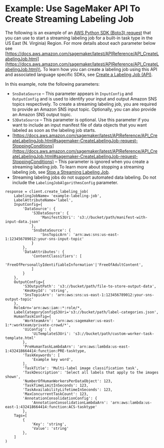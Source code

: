 # Example: Use SageMaker API To Create Streaming Labeling Job<a name="sms-streaming-create-labeling-job-api"></a>

The following is an example of an [AWS Python SDK \(Boto3\) request](https://boto3.amazonaws.com/v1/documentation/api/latest/reference/services/sagemaker.html#SageMaker.Client.create_labeling_job) that you can use to start a streaming labeling job for a built\-in task type in the US East \(N\. Virginia\) Region\. For more details about each parameter below see [https://docs.aws.amazon.com/sagemaker/latest/APIReference/API_CreateLabelingJob.html](https://docs.aws.amazon.com/sagemaker/latest/APIReference/API_CreateLabelingJob.html)\. To learn how you can create a labeling job using this API and associated language specific SDKs, see [Create a Labeling Job \(API\)](https://docs.aws.amazon.com/sagemaker/latest/dg/sms-create-labeling-job-api.html)\.

In this example, note the following parameters:
+ `SnsDataSource` – This parameter appears in `InputConfig` and `OutputConfig` and is used to identify your input and output Amazon SNS topics respectively\. To create a streaming labeling job, you are required to provide an Amazon SNS input topic\. Optionally, you can also provide an Amazon SNS output topic\.
+ `S3DataSource` – This parameter is optional\. Use this parameter if you want to include an input manifest file of data objects that you want labeled as soon as the labeling job starts\.
+ [https://docs.aws.amazon.com/sagemaker/latest/APIReference/API_CreateLabelingJob.html#sagemaker-CreateLabelingJob-request-StoppingConditions](https://docs.aws.amazon.com/sagemaker/latest/APIReference/API_CreateLabelingJob.html#sagemaker-CreateLabelingJob-request-StoppingConditions) – This parameter is ignored when you create a streaming labeling job\. To learn more about stopping a streaming labeling job, see [Stop a Streaming Labeling Job](sms-streaming-stop-labeling-job.md)\.
+ Streaming labeling jobs do not support automated data labeling\. Do not include the `LabelingJobAlgorithmsConfig` parameter\.

```
response = client.create_labeling_job(
    LabelingJobName= 'example-labeling-job',
    LabelAttributeName='label',
    InputConfig={
        'DataSource': {
            'S3DataSource': {
                'ManifestS3Uri': 's3://bucket/path/manifest-with-input-data.json'
            },
            'SnsDataSource': {
                'SnsTopicArn': 'arn:aws:sns:us-east-1:123456789012:your-sns-input-topic'
            }
        },
        'DataAttributes': {
            'ContentClassifiers': [
                'FreeOfPersonallyIdentifiableInformation'|'FreeOfAdultContent',
            ]
        }
    },
    OutputConfig={
        'S3OutputPath': 's3://bucket/path/file-to-store-output-data',
        'KmsKeyId': 'string',
        'SnsTopicArn': 'arn:aws:sns:us-east-1:123456789012:your-sns-output-topic'
    },
    RoleArn='arn:aws:iam::*:role/*,
    LabelCategoryConfigS3Uri='s3://bucket/path/label-categories.json',
    HumanTaskConfig={
        'WorkteamArn': 'arn:aws:sagemaker:us-east-1:*:workteam/private-crowd/*',
        'UiConfig': {
            'UiTemplateS3Uri': 's3://bucket/path/custom-worker-task-template.html'
        },
        'PreHumanTaskLambdaArn': 'arn:aws:lambda:us-east-1:432418664414:function:PRE-tasktype,
        'TaskKeywords': [
            'Example key word',
        ],
        'TaskTitle': 'Multi-label image classification task',
        'TaskDescription': 'Select all labels that apply to the images shown',
        'NumberOfHumanWorkersPerDataObject': 123,
        'TaskTimeLimitInSeconds': 123,
        'TaskAvailabilityLifetimeInSeconds': 123,
        'MaxConcurrentTaskCount': 123,
        'AnnotationConsolidationConfig': {
            'AnnotationConsolidationLambdaArn': 'arn:aws:lambda:us-east-1:432418664414:function:ACS-tasktype'
        },
    Tags=[
        {
            'Key': 'string',
            'Value': 'string'
        },
    ]
)
```